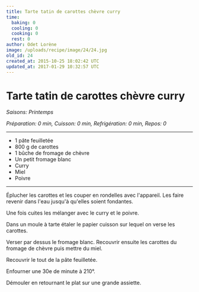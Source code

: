```yaml
---
title: Tarte tatin de carottes chèvre curry
time:
  baking: 0
  cooling: 0
  cooking: 0
  rest: 0
author: Odet Lorène
image: /uploads/recipe/image/24/24.jpg
old_id: 24
created_at: 2015-10-25 18:02:42 UTC
updated_at: 2017-01-29 10:32:57 UTC
---
```


# Tarte tatin de carottes chèvre curry



*Saisons: Printemps*

*Préparation: 0 min, Cuisson: 0 min, Refrigération: 0 min, Repos: 0*

---

- 1 pâte feuilletée
- 800 g de carottes
- 1 bûche de fromage de chèvre
- Un petit fromage blanc
- Curry
- Miel
- Poivre

---

Éplucher les carottes et les couper en rondelles avec l'appareil. Les faire revenir dans l'eau jusqu'à qu'elles soient fondantes.

Une fois cuites les mélanger avec le curry et le poivre.

Dans un moule à tarte étaler le papier cuisson sur lequel on verse les carottes. 

Verser par dessus le fromage blanc. Recouvrir ensuite les carottes du fromage de chèvre puis mettre du miel.

Recouvrir le tout de la pâte feuilletée.

Enfourner une 30e de minute à 210°.

Démouler en retournant le plat sur une grande assiette.
